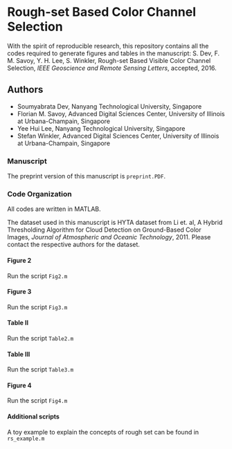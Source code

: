 # Rough-set Based Color Channel Selection

With the spirit of reproducible research, this repository contains all the codes required to generate figures and tables in the manuscript: S. Dev, F. M. Savoy, Y. H. Lee, S. Winkler, Rough-set Based Visible Color Channel Selection, *IEEE Geoscience and Remote Sensing Letters*, accepted, 2016. 

## Authors
* Soumyabrata Dev, Nanyang Technological University, Singapore
* Florian M. Savoy, Advanced Digital Sciences Center, University of Illinois at Urbana-Champain, Singapore
* Yee Hui Lee, Nanyang Technological University, Singapore
* Stefan Winkler, Advanced Digital Sciences Center, University of Illinois at Urbana-Champain, Singapore

### Manuscript
The preprint version of this manuscript is `preprint.PDF`. 

### Code Organization
All codes are written in MATLAB. 

The dataset used in this manuscript is HYTA dataset from Li et. al, A Hybrid Thresholding Algorithm for Cloud Detection on Ground-Based Color Images, *Journal of Atmospheric and Oceanic Technology*, 2011. Please contact the respective authors for the dataset.

#### Figure 2
Run the script `Fig2.m`

#### Figure 3
Run the script `Fig3.m`

#### Table II
Run the script `Table2.m`

#### Table III
Run the script `Table3.m`

#### Figure 4
Run the script `Fig4.m`

#### Additional scripts
A toy example to explain the concepts of rough set can be found in `rs_example.m`
